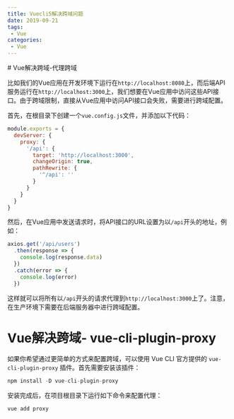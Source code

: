 ```yaml
---
title: Vuecli5解决跨域问题
date: 2019-09-21
tags:
 - Vue
categories:
 - Vue
---
```

<Boxx/>
# Vue解决跨域-代理跨域

比如我们的Vue应用在开发环境下运行在`http://localhost:8080`上，而后端API服务运行在`http://localhost:3000`上，我们想要在Vue应用中访问这些API接口。由于跨域限制，直接从Vue应用中访问API接口会失败，需要进行跨域配置。

首先，在根目录下创建一个`vue.config.js`文件，并添加以下代码：

```javascript
module.exports = {
  devServer: {
    proxy: {
      '/api': {
        target: 'http://localhost:3000',
        changeOrigin: true,
        pathRewrite: {
          '^/api': ''
        }
      }
    }
  }
}
```

然后，在Vue应用中发送请求时，将API接口的URL设置为以`/api`开头的地址，例如：

```javascript
axios.get('/api/users')
  .then(response => {
    console.log(response.data)
  })
  .catch(error => {
    console.log(error)
  })
```

这样就可以将所有以`/api`开头的请求代理到`http://localhost:3000`上了。注意，在生产环境下需要在后端服务器中进行跨域配置。

# Vue解决跨域- vue-cli-plugin-proxy

如果你希望通过更简单的方式来配置跨域，可以使用 Vue CLI 官方提供的 `vue-cli-plugin-proxy` 插件。首先需要安装该插件：

```js
npm install -D vue-cli-plugin-proxy
```

安装完成后，在项目根目录下运行如下命令来配置代理：

```js
vue add proxy
```

